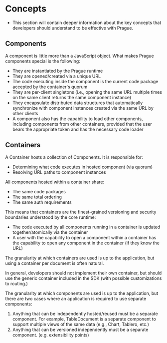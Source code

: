 # Concepts

* This section will contain deeper information about the key concepts that developers should understand to be effective
  with Prague.

## Components

A component is little more than a JavaScript object. What makes Prague components special is the following:

* They are instantiated by the Prague runtime
* They are opened/created via a unique URL
* The code executing inside the component is the current code package accepted by the container's quorum
* They are per-client singletons (i.e., opening the same URL multiple times on the same client returns the same
  component instance)
* They encapsulate distributed data structures that automatically synchronize with component instances created via the
  same URL by other clients
* A component also has the capability to load other components, including components from other containers, provided
  that the user bears the appropriate token and has the necessary code loader

## Containers

A Container hosts a collection of Components. It is responsible for:

* Determining what code executes in hosted component (via quorum)
* Resolving URL paths to component instances

All components hosted within a container share:

* The same code packages
* The same total ordering
* The same auth requirements

This means that containers are the finest-grained versioning and security boundaries understood by the core runtime:

* The code executed by all components running in a container is updated together/atomically via the container
* A user with the capability to open a component within a container has the capability to open any component in the
  container (if they know the URL)

The granularity at which containers are used is up to the application, but using a container per document is often
natural.

In general, developers should not implement their own container, but should use the generic container included in the
SDK (with possible customizations to routing.)

The granularity at which components are used is up to the application, but there are two cases where an application is
required to use separate components:

1. Anything that can be independently hosted/reused must be a separate component. For example, TableDocument is a
   separate component to support multiple views of the same data (e.g., Chart, Tablero, etc.)
2. Anything that can be versioned independently must be a separate component. (e.g. extensibility points)
